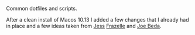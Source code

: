 Common dotfiles and scripts. 


After a clean install of Macos 10.13 I added a few changes that I already had in place 
and a few ideas taken from [Jess](https://github.com/jessfraz/dotfiles) [Frazelle](https://github.com/jessfraz/dockerfiles) and [Joe Beda](https://github.com/jbeda/dotfiles).





